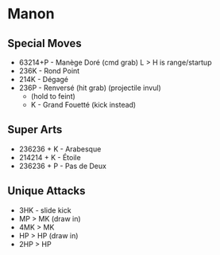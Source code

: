 # Manon

## Special Moves
- 63214+P - Manège Doré  (cmd grab) L > H is range/startup
- 236K - Rond Point
- 214K - Dégagé
- 236P - Renversé (hit grab) (projectile invul)
  - (hold to feint)
  - K - Grand Fouetté (kick instead)

## Super Arts
- 236236 + K - Arabesque
- 214214 + K - Étoile
- 236236 + P - Pas de Deux

## Unique Attacks
- 3HK - slide kick
- MP > MK (draw in)
- 4MK > MK
- HP > HP (draw in)
- 2HP > HP
